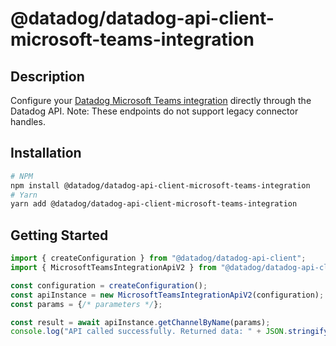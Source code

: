 # @datadog/datadog-api-client-microsoft-teams-integration

## Description

Configure your [Datadog Microsoft Teams integration](https://docs.datadoghq.com/integrations/microsoft_teams/)
directly through the Datadog API. Note: These endpoints do not support legacy connector handles.

## Installation

```sh
# NPM
npm install @datadog/datadog-api-client-microsoft-teams-integration
# Yarn
yarn add @datadog/datadog-api-client-microsoft-teams-integration
```

## Getting Started
```ts
import { createConfiguration } from "@datadog/datadog-api-client";
import { MicrosoftTeamsIntegrationApiV2 } from "@datadog/datadog-api-client-microsoft-teams-integration";

const configuration = createConfiguration();
const apiInstance = new MicrosoftTeamsIntegrationApiV2(configuration);
const params = {/* parameters */};

const result = await apiInstance.getChannelByName(params);
console.log("API called successfully. Returned data: " + JSON.stringify(result));
```